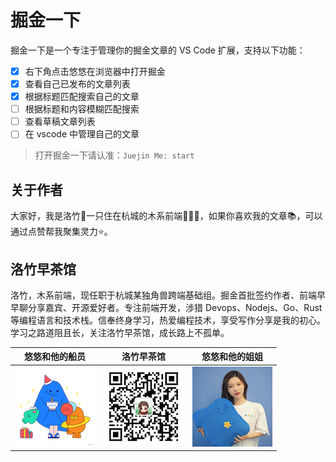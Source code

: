 # 掘金一下

掘金一下是一个专注于管理你的掘金文章的 VS Code 扩展，支持以下功能：

- [x] 右下角点击悠悠在浏览器中打开掘金
- [x] 查看自己已发布的文章列表
- [x] 根据标题匹配搜索自己的文章
- [ ] 根据标题和内容模糊匹配搜索
- [ ] 查看草稿文章列表
- [ ] 在 vscode 中管理自己的文章

> 打开掘金一下请认准：`Juejin Me: start`

## 关于作者

大家好，我是洛竹🎋一只住在杭城的木系前端🧚🏻‍♀️，如果你喜欢我的文章📚，可以通过点赞帮我聚集灵力⭐️。

## 洛竹早茶馆

洛竹，木系前端，现任职于杭城某独角兽跨端基础组。掘金首批签约作者、前端早早聊分享嘉宾、开源爱好者。专注前端开发，涉猎 Devops、Nodejs、Go、Rust 等编程语言和技术栈。信奉终身学习，热爱编程技术，享受写作分享是我的初心。学习之路道阻且长，关注洛竹早茶馆，成长路上不孤单。

|      悠悠和他的船员       |       洛竹早茶馆       |      悠悠和他的姐姐       |
| :-----------------------: | :--------------------: | :-----------------------: |
| ![](assets/icon-yoyo.png) | ![](assets/luozhu.png) | ![](assets/icon-girl.png) |
